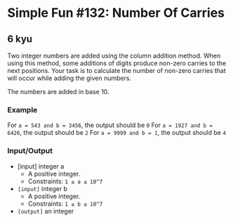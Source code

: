 # Simple Fun #132: Number Of Carries
## 6 kyu

Two integer numbers are added using the column addition method. When using this method, some additions of digits produce non-zero carries to the next positions. Your task is to calculate the number of non-zero carries that will occur while adding the given numbers.

The numbers are added in base 10.

### Example

For `a = 543 and b = 3456`, the output should be `0`
For `a = 1927 and b = 6426`, the output should be `2`
For `a = 9999 and b = 1`, the output should be `4`

### Input/Output

- [input] integer a
    - A positive integer.
    - Constraints: `1 ≤ a ≤ 10^7`
- `[input]` integer b
    - A positive integer.
    - Constraints: `1 ≤ b ≤ 10^7`
- `[output]` an integer

